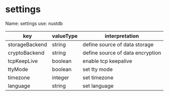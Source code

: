 # settings
Name: settings
use: nustdb

| key            | valueType | interpretation                   |
|----------------|-----------|----------------------------------|
| storageBackend | string    | define source of data storage    |
| cryptoBackend  | string    | define source of data encryption |
| tcpKeepLive    | boolean   | enable tcp keepalive             |
| ttyMode        | boolean   | set tty mode                     |
| timezone       | integer   | set timezone                     |
| language       | string    | set language                     |